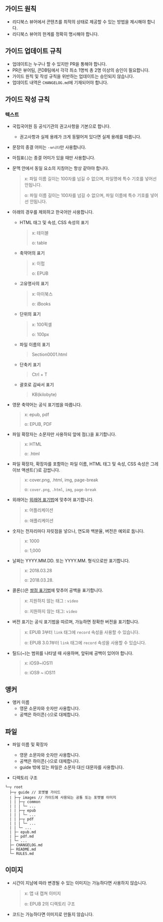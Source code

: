 ## 가이드 원칙

- 리디북스 뷰어에서 콘텐츠를 최적의 상태로 제공할 수 있는 방법을 제시해야 합니다.
- 리디북스 뷰어의 한계를 정확히 명시해야 합니다.

## 가이드 업데이트 규칙

- 업데이트는 누구나 할 수 있지만 PR을 통해야 합니다.
- PR은 뷰어팀, 콘DB팀에서 각각 최소 1명씩 총 2명 이상의 승인이 필요합니다.
- 가이드 원칙 및 작성 규칙을 위반하는 업데이트는 승인되지 않습니다.
- 업데이트 내역은 `CHANGELOG.md`에 기재되어야 합니다.

## 가이드 작성 규칙

### 텍스트

- 국립국어원 등 공식기관의 권고사항을 기본으로 합니다.
  - 권고사항과 실제 용례가 크게 동떨어져 있다면 실제 용례를 따릅니다.

- 문장의 종결 어미는 `-ㅂ니다`만 사용합니다.

- 마침표(.)는 종결 어미가 있을 때만 사용합니다.

- 문맥 안에서 동일 요소의 지칭어는 항상 같아야 합니다.
  > x: 파일 이름 길이는 100자를 넘길 수 없으며, 파일명에 특수 기호를 넣어선 안됩니다.
  > 
  > o: 파일 이름 길이는 100자를 넘길 수 없으며, 파일 이름에 특수 기호를 넣어선 안됩니다.

- 아래의 경우를 제외하고 한국어만 사용합니다.
  - HTML 태그 및 속성, CSS 속성의 표기
    > x: 테이블
    > 
    > o: table
  - 축약어의 표기
    > x: 이펍
    > 
    > o: EPUB
  - 고유명사의 표기
    > x: 아이북스
    > 
    > o: iBooks
  - 단위의 표기
    > x: 100픽셀
    > 
    > o: 100px
  - 파일 이름의 표기
    > Section0001.html
  - 단축키 표기
    > Ctrl + T
  - 괄호로 감싸서 표기
    > KB(kilobyte)

- 영문 축약어는 공식 표기법을 따릅니다.
  > x: epub, pdf
  > 
  > o: EPUB, PDF

- 파일 확장자는 소문자만 사용하되 앞에 점(.)을 표기합니다.
  > x: HTML
  > 
  > o: .html

- 파일 확장자, 확장자를 포함하는 파일 이름, HTML 태그 및 속성, CSS 속성은 그레이브 액센트(\`)로 감쌉니다.
  > x: cover.png, .html, img, page-break
  > 
  > o: `cover.png`, `.html`, `img`, `page-break`

- 외래어는 [외래어 표기법](https://www.korean.go.kr/front/foreignSpell/foreignSpellList.do)에 맞추어 표기합니다.
  > x: 어플리케이션
  > 
  > o: 애플리케이션

- 숫자는 천자리마다 자릿점을 넣으나, 연도와 백분율, 버전은 예외로 둡니다.
  > x: 1000
  > 
  > o: 1,000

- 날짜는 YYYY.MM.DD. 또는 YYYY.MM. 형식으로만 표기합니다.
  > x: 2018.03.28
  > 
  > o: 2018.03.28.

- 콜론(:)은 [쌍점 표기법](https://www.korean.go.kr/front/page/pageView.do?page_id=P000197&mn_id=30)에 맞추어 공백을 표기합니다.
  > x: 지원하지 않는 태그 : `video`
  > 
  > o: 지원하지 않는 태그: `video`

- 버전 표기는 공식 표기법을 따르며, 가능하면 정확한 버전을 표기합니다.
  > x: EPUB 3부터 `link` 태그에 `record` 속성을 사용할 수 있습니다.
  > 
  > o: EPUB 3.0.1부터 `link` 태그에 `record` 속성을 사용할 수 있습니다.

- 틸드(~)는 범위를 나타낼 때 사용하며, 앞뒤에 공백이 있어야 합니다.
  > x: iOS9~iOS11
  > 
  > o: iOS9 ~ iOS11

## 앵커

- 앵커 이름
  - 영문 소문자와 숫자만 사용합니다.
  - 공백은 하이픈(-)으로 대체합니다.

## 파일

- 파일 이름 및 확장자
  - 영문 소문자와 숫자만 사용합니다.
  - 공백은 하이픈(-)으로 대체합니다.
  - guide 밖에 있는 파일은 소문자 대신 대문자를 사용합니다.

- 디렉토리 구조
```
└─┬ root
  ├─┬ guide // 포멧별 가이드
  | ├─┬ images // 가이드에 사용되는 공통 또는 포멧별 이미지
  | | ├─┬ common
  | | | └─ ...
  | | ├─┬ epub
  | | | └─ ...
  | | ├─┬ pdf
  | | | └─ ...
  | | └─ ...
  | ├─ epub.md
  | ├─ pdf.md
  | └─ ...
  ├─ CHANGELOG.md
  ├─ README.md
  └─ RULES.md
```

## 이미지

- 시간이 지남에 따라 변경될 수 있는 이미지는 가능하다면 사용하지 않습니다.
  > x: 앱 내 캡쳐 이미지
  > 
  > o: EPUB 2의 디렉토리 구조

- 코드는 가능하다면 이미지로 만들지 않습니다.

